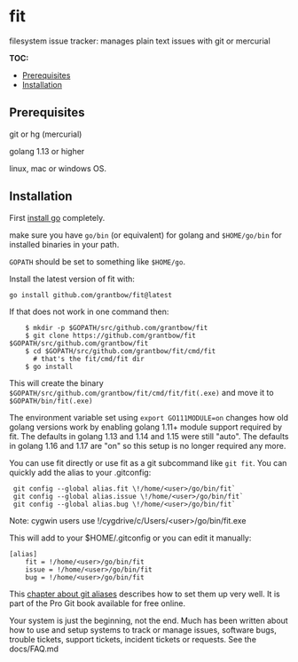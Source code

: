 # fit
filesystem issue tracker: manages plain text issues with git or mercurial

**TOC:**

<!-- toc -->

- [Prerequisites](#prerequisites)
- [Installation](#installation)

<!-- tocstop -->

## Prerequisites

git or hg (mercurial)

golang 1.13 or higher

linux, mac or windows OS.

## Installation

First [install go](https://go.dev/doc/install) completely.

make sure you
have `go/bin` (or equivalent) for golang and `$HOME/go/bin` for installed binaries in your path.

`GOPATH` should be set to something like `$HOME/go`.

Install the latest version of fit with:

`go install github.com/grantbow/fit@latest`

If that does not work in one command then:
```
    $ mkdir -p $GOPATH/src/github.com/grantbow/fit
    $ git clone https://github.com/grantbow/fit $GOPATH/src/github.com/grantbow/fit
    $ cd $GOPATH/src/github.com/grantbow/fit/cmd/fit 
      # that's the fit/cmd/fit dir
    $ go install
```

This will create the binary `$GOPATH/src/github.com/grantbow/fit/cmd/fit/fit(.exe)`
and move it to `$GOPATH/bin/fit(.exe)`

The environment variable set using `export GO111MODULE=on` changes how old
golang versions work by enabling golang 1.11+ module support required by fit.
The defaults in golang 1.13 and 1.14 and 1.15 were still "auto".
The defaults in golang 1.16 and 1.17 are "on" so this setup is no longer
required any more.

You can use fit directly or use fit as a git subcommand like `git fit`.
You can quickly add the alias to your .gitconfig:

```
 git config --global alias.fit \!/home/<user>/go/bin/fit`  
 git config --global alias.issue \!/home/<user>/go/bin/fit`  
 git config --global alias.bug \!/home/<user>/go/bin/fit`  
```

Note: cygwin users use !/cygdrive/c/Users/\<user\>/go/bin/fit.exe

This will add to your $HOME/.gitconfig or you can edit it manually:

```
[alias]  
    fit = !/home/<user>/go/bin/fit
    issue = !/home/<user>/go/bin/fit
    bug = !/home/<user>/go/bin/fit
```

This [chapter about git aliases](https://git-scm.com/book/en/v2/Git-Basics-Git-Aliases) describes how
to set them up very well. It is part of the Pro Git book available for free
online. 

Your system is just the beginning, not the end. Much has been written about
how to use and setup systems to track or manage issues, software bugs, trouble
tickets, support tickets, incident tickets or requests. See the docs/FAQ.md

